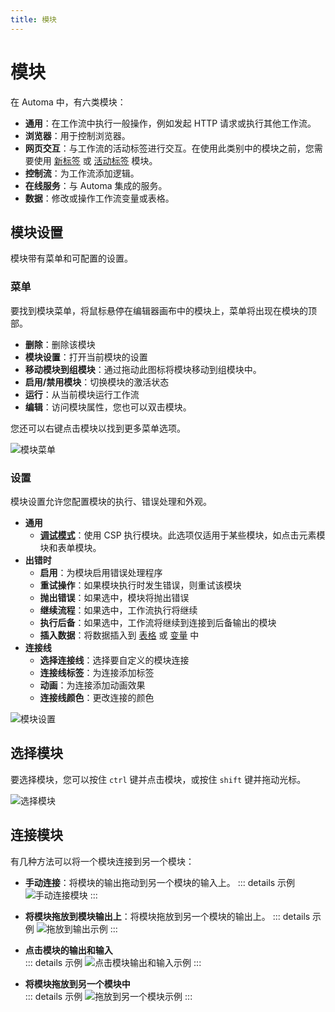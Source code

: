 ```yaml
---
title: 模块
---
```


# 模块
在 Automa 中，有六类模块：
- **通用**：在工作流中执行一般操作，例如发起 HTTP 请求或执行其他工作流。
- **浏览器**：用于控制浏览器。
- **网页交互**：与工作流的活动标签进行交互。在使用此类别中的模块之前，您需要使用 [新标签](../blocks/new-tab.md) 或 [活动标签](../blocks/active-tab.md) 模块。
- **控制流**：为工作流添加逻辑。
- **在线服务**：与 Automa 集成的服务。
- **数据**：修改或操作工作流变量或表格。

## 模块设置
模块带有菜单和可配置的设置。

### 菜单
要找到模块菜单，将鼠标悬停在编辑器画布中的模块上，菜单将出现在模块的顶部。

- **删除**：删除该模块
- **模块设置**：打开当前模块的设置
- **移动模块到组模块**：通过拖动此图标将模块移动到组模块中。
- **启用/禁用模块**：切换模块的激活状态
- **运行**：从当前模块运行工作流
- **编辑**：访问模块属性，您也可以双击模块。

您还可以右键点击模块以找到更多菜单选项。

![模块菜单](https://s3.ap-southeast-1.amazonaws.com/automa-pub/i/2024/12/03/10kcio-2k.gif)

### 设置
模块设置允许您配置模块的执行、错误处理和外观。

- **通用**
  - [**调试模式**](./debug-mode.md)：使用 CSP 执行模块。此选项仅适用于某些模块，如点击元素模块和表单模块。
- **出错时**
  - **启用**：为模块启用错误处理程序
  - **重试操作**：如果模块执行时发生错误，则重试该模块
  - **抛出错误**：如果选中，模块将抛出错误
  - **继续流程**：如果选中，工作流执行将继续
  - **执行后备**：如果选中，工作流将继续到连接到后备输出的模块
  - **插入数据**：将数据插入到 [表格](./table.md) 或 [变量](./variables.md) 中
- **连接线**
  - **选择连接线**：选择要自定义的模块连接
  - **连接线标签**：为连接添加标签
  - **动画**：为连接添加动画效果
  - **连接线颜色**：更改连接的颜色

![模块设置](https://s3.ap-southeast-1.amazonaws.com/automa-pub/i/2024/12/03/10l5v4-kd.gif)

## 选择模块
要选择模块，您可以按住 `ctrl` 键并点击模块，或按住 `shift` 键并拖动光标。

![选择模块](https://s3.ap-southeast-1.amazonaws.com/automa-pub/i/2024/12/03/10lwcw-lg.gif)

## 连接模块
有几种方法可以将一个模块连接到另一个模块：

- **手动连接**：将模块的输出拖动到另一个模块的输入上。
::: details 示例
![手动连接模块](https://s3.ap-southeast-1.amazonaws.com/automa-pub/i/2024/12/03/10mskl-d5.gif)
:::

- **将模块拖放到模块输出上**：将模块拖放到另一个模块的输出上。
::: details 示例
![拖放到输出示例](https://s3.ap-southeast-1.amazonaws.com/automa-pub/i/2024/12/03/10nh08-dj.gif)
:::

- **点击模块的输出和输入** <br>
::: details 示例
![点击模块输出和输入示例](https://s3.ap-southeast-1.amazonaws.com/automa-pub/i/2024/12/03/10o2f3-nj.gif)
:::

- **将模块拖放到另一个模块中** <br>
::: details 示例
![拖放到另一个模块示例](https://s3.ap-southeast-1.amazonaws.com/automa-pub/i/2024/12/03/10olmr-yk.gif)
:::